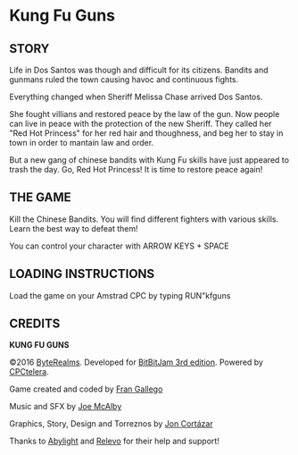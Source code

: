 # Kung Fu Guns

## STORY

Life in Dos Santos was though and difficult for its citizens. Bandits and gunmans ruled the town causing havoc and continuous fights.

Everything changed when Sheriff Melissa Chase arrived Dos Santos.

She fought villians and restored peace by the law of the gun. Now people can live in peace with the protection of the new Sheriff. They called her "Red Hot Princess" for her red hair and thoughness, and beg her to stay in town in order to mantain law and order.

But a new gang of chinese bandits with Kung Fu skills have just appeared to trash the day. Go, Red Hot Princess! It is time to restore peace again!

## THE GAME

Kill the Chinese Bandits. You will find different fighters with various skills. Learn the best way to defeat them!

You can control your character with ARROW KEYS + SPACE

## LOADING INSTRUCTIONS

Load the game on your Amstrad CPC by typing RUN"kfguns

## CREDITS

**KUNG FU GUNS**

©2016 [ByteRealms](http://www.byterealms.com).
Developed for [BitBitJam 3rd edition](http://jams.gamejolt.io/bitbitjam3/games).
Powered by [CPCtelera](http://lronaldo.github.io/cpctelera/).

Game created and coded by [Fran Gallego](https://www.twitter.com/FranGallegoBR)

Music and SFX by [Joe McAlby](https://twitter.com/alberto_mcalby)

Graphics, Story, Design and Torreznos by [Jon Cortázar](https://twitter.com/Jon_Cortazar)

Thanks to [Abylight](http://abylight.com/) and [Relevo](http://www.relevovideogames.com/) for their help and support!
